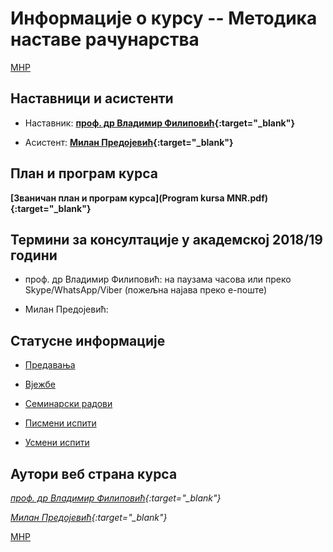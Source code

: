 # Информације о курсу -- Методика наставе рачунарства

[МНР](../README.md)

## Наставници и асистенти  

* Наставник: **[проф. др Владимир Филиповић](https://vladofilipovic.github.io/index-en.html){:target="_blank"}**

* Асистент: **[Милан Предојевић](http://www.unibl.org/fis/zaposlen/5960-milan-predojevic){:target="_blank"}**

## План и програм курса

**[Званичан план и програм курса](Program kursa MNR.pdf){:target="_blank"}** 

## Термини за консултације у академској 2018/19 години

* проф. др Владимир Филиповић: на паузама часова или преко Skype/WhatsApp/Viber (пожељна најава преко е-поште)

* Милан Предојевић:

## Статусне информације  

* [Предавања](../predavanja/info)

* [Вјежбе](../vezbe/info)

* [Семинарски радови](../seminarski-radovi/info)

* [Писмени испити](../pismeni-ispiti/info)

* [Усмени испити](../usmeni-ispiti/info)

## Аутори веб страна курса

*[проф. др Владимир Филиповић](https://vladofilipovic.github.io/index-en.html){:target="_blank"}*

*[Милан Предојевић](http://www.unibl.org/fis/zaposlen/5960-milan-predojevic){:target="_blank"}*

[МНР](../README.md)